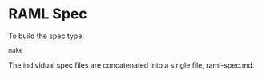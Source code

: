 # RAML Spec

To build the spec type:

    make

The individual spec files are concatenated into a single file, raml-spec.md.
